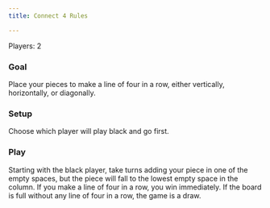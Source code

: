 ```yaml
---
title: Connect 4 Rules

---
```

Players: 2

### Goal
Place your pieces to make a line of four in a row, either vertically,
horizontally, or diagonally.

### Setup
Choose which player will play black and go first.

### Play
Starting with the black player, take turns adding your piece in one of the empty
spaces, but the piece will fall to the lowest empty space in the column. If you
make a line of four in a row, you win immediately. If the board is full without
any line of four in a row, the game is a draw.
